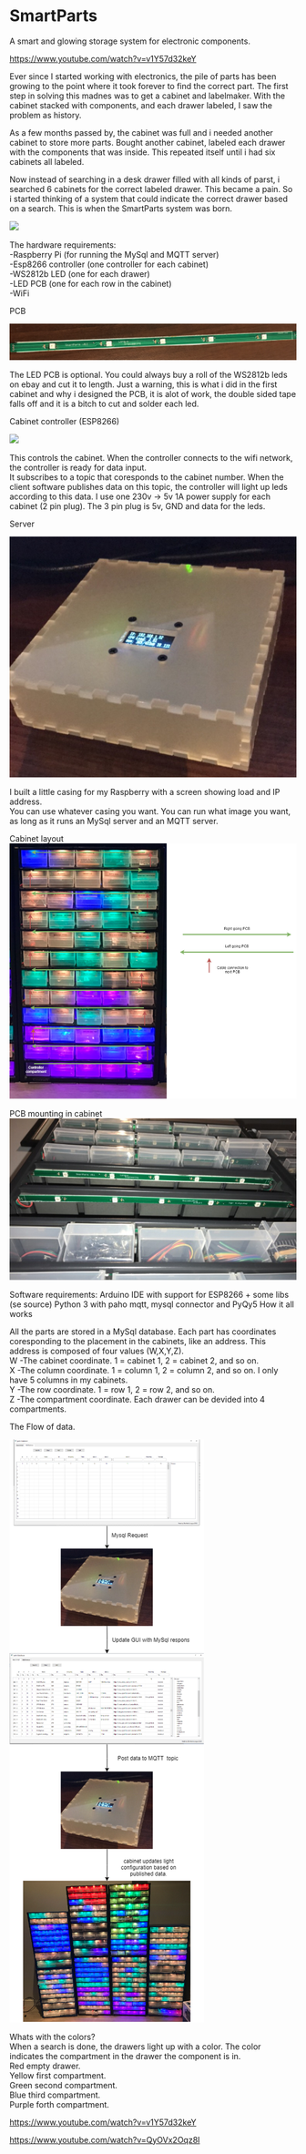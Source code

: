# SmartParts
A smart and glowing storage system for electronic components.  

https://www.youtube.com/watch?v=v1Y57d32keY

Ever since I started working with electronics, the pile of parts has been growing to the point where it took forever to find the correct part. The first step in solving this madnes was to get a cabinet and labelmaker. 
With the cabinet stacked with components, and each drawer labeled, I saw the problem as history.

As a few months passed by, the cabinet was full and i needed another cabinet to store more parts. Bought another cabinet, labeled each drawer with the components that was inside. This repeated itself until i had six cabinets all labeled. 

Now instead of searching in a desk drawer filled with all kinds of parst, i searched 6 cabinets for the correct labeled drawer. This became a pain. So i started thinking of a system that could indicate the correct drawer based on a search. This is when the SmartParts system was born.

![](images/Cabinets.png)

The hardware requirements:  
-Raspberry Pi (for running the MySql and MQTT server)  
-Esp8266 controller (one controller for each cabinet)  
-WS2812b LED (one for each drawer)  
-LED PCB (one for each row in the cabinet)  
-WiFi

PCB

![](images/PCB.png)
  
The LED PCB is optional. You could always buy a roll of the WS2812b leds on ebay and cut it to length. Just a warning, this is what i did in the first cabinet and why i designed the PCB, it is alot of work, the double sided tape falls off and it is a bitch to cut and solder each led.

Cabinet controller (ESP8266)  

![](images/Esp8266.png)

This controls the cabinet. When the controller connects to the wifi network, the controller is ready for data input.  
It subscribes to a topic that coresponds to the cabinet number. When the client software publishes data on this topic, the controller will light up leds according to this data. I use one 230v -> 5v 1A power supply for each cabinet (2 pin plug). The 3 pin plug is 5v, GND and data for the leds.  
  
  
Server 

![](images/server.png)

I built a little casing for my Raspberry with a screen showing load and IP address.  
You can use whatever casing you want.  You can run what image you want, as long as it runs an MySql server and an MQTT server.

Cabinet layout
![](images/CabinetLayout.png)

PCB mounting in cabinet
![](images/DF7E039C-A656-4165-82AD-C389EC491362.jpeg)


Software requirements:
Arduino IDE with support for ESP8266 + some libs (se source)
Python 3 with paho mqtt, mysql connector and PyQy5
How it all works  
  
  All the parts are stored in a MySql database. Each part has coordinates coresponding to the placement in the cabinets, like an address. This address is composed of four values (W,X,Y,Z).  
W -The cabinet coordinate. 1 = cabinet 1, 2 = cabinet 2, and so on.  
X -The column coordinate. 1 = column 1, 2 = column 2, and so on. I only have 5 columns in my cabinets.  
Y -The row coordinate. 1 = row 1, 2 = row 2, and so on.   
Z -The compartment coordinate. Each drawer can be devided into 4 compartments.   


The Flow of data.  

![](images/FlowChart.png)

Whats with the colors?  
When a search is done, the drawers light up with a color. The color indicates the compartment in the drawer the component is in.  
Red empty drawer.  
Yellow first compartment.  
Green second compartment.  
Blue third compartment.  
Purple forth compartment.


https://www.youtube.com/watch?v=v1Y57d32keY

https://www.youtube.com/watch?v=QyOVx2Oqz8I
